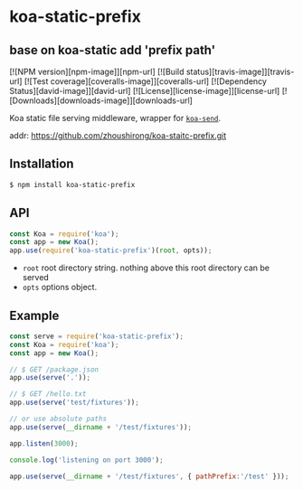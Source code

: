 # koa-static-prefix

## base on koa-static add 'prefix path'


[![NPM version][npm-image]][npm-url]
[![Build status][travis-image]][travis-url]
[![Test coverage][coveralls-image]][coveralls-url]
[![Dependency Status][david-image]][david-url]
[![License][license-image]][license-url]
[![Downloads][downloads-image]][downloads-url]

 Koa static file serving middleware, wrapper for [`koa-send`](https://github.com/koajs/send).

 addr: https://github.com/zhoushirong/koa-staitc-prefix.git

## Installation

```bash
$ npm install koa-static-prefix
```

## API

```js
const Koa = require('koa');
const app = new Koa();
app.use(require('koa-static-prefix')(root, opts));
```

* `root` root directory string. nothing above this root directory can be served
* `opts` options object.

## Example

```js
const serve = require('koa-static-prefix');
const Koa = require('koa');
const app = new Koa();

// $ GET /package.json
app.use(serve('.'));

// $ GET /hello.txt
app.use(serve('test/fixtures'));

// or use absolute paths
app.use(serve(__dirname + '/test/fixtures'));

app.listen(3000);

console.log('listening on port 3000');

app.use(serve(__dirname + '/test/fixtures', { pathPrefix:'/test' }));

```

